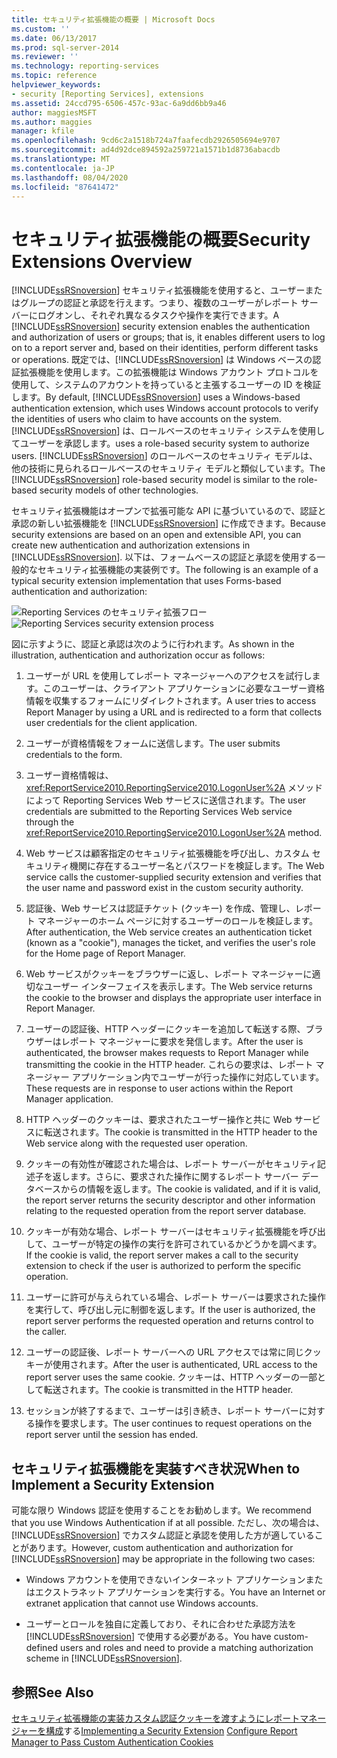 ```yaml
---
title: セキュリティ拡張機能の概要 | Microsoft Docs
ms.custom: ''
ms.date: 06/13/2017
ms.prod: sql-server-2014
ms.reviewer: ''
ms.technology: reporting-services
ms.topic: reference
helpviewer_keywords:
- security [Reporting Services], extensions
ms.assetid: 24ccd795-6506-457c-93ac-6a9dd6bb9a46
author: maggiesMSFT
ms.author: maggies
manager: kfile
ms.openlocfilehash: 9cd6c2a1518b724a7faafecdb2926505694e9707
ms.sourcegitcommit: ad4d92dce894592a259721a1571b1d8736abacdb
ms.translationtype: MT
ms.contentlocale: ja-JP
ms.lasthandoff: 08/04/2020
ms.locfileid: "87641472"
---
```

# <a name="security-extensions-overview"></a><span data-ttu-id="4877d-102">セキュリティ拡張機能の概要</span><span class="sxs-lookup"><span data-stu-id="4877d-102">Security Extensions Overview</span></span>
  <span data-ttu-id="4877d-103">[!INCLUDE[ssRSnoversion](../../../includes/ssrsnoversion-md.md)] セキュリティ拡張機能を使用すると、ユーザーまたはグループの認証と承認を行えます。つまり、複数のユーザーがレポート サーバーにログオンし、それぞれ異なるタスクや操作を実行できます。</span><span class="sxs-lookup"><span data-stu-id="4877d-103">A [!INCLUDE[ssRSnoversion](../../../includes/ssrsnoversion-md.md)] security extension enables the authentication and authorization of users or groups; that is, it enables different users to log on to a report server and, based on their identities, perform different tasks or operations.</span></span> <span data-ttu-id="4877d-104">既定では、[!INCLUDE[ssRSnoversion](../../../includes/ssrsnoversion-md.md)] は Windows ベースの認証拡張機能を使用します。この拡張機能は Windows アカウント プロトコルを使用して、システムのアカウントを持っていると主張するユーザーの ID を検証します。</span><span class="sxs-lookup"><span data-stu-id="4877d-104">By default, [!INCLUDE[ssRSnoversion](../../../includes/ssrsnoversion-md.md)] uses a Windows-based authentication extension, which uses Windows account protocols to verify the identities of users who claim to have accounts on the system.</span></span> [!INCLUDE[ssRSnoversion](../../../includes/ssrsnoversion-md.md)] <span data-ttu-id="4877d-105">は、ロールベースのセキュリティ システムを使用してユーザーを承認します。</span><span class="sxs-lookup"><span data-stu-id="4877d-105">uses a role-based security system to authorize users.</span></span> <span data-ttu-id="4877d-106">[!INCLUDE[ssRSnoversion](../../../includes/ssrsnoversion-md.md)] のロールベースのセキュリティ モデルは、他の技術に見られるロールベースのセキュリティ モデルと類似しています。</span><span class="sxs-lookup"><span data-stu-id="4877d-106">The [!INCLUDE[ssRSnoversion](../../../includes/ssrsnoversion-md.md)] role-based security model is similar to the role-based security models of other technologies.</span></span>

 <span data-ttu-id="4877d-107">セキュリティ拡張機能はオープンで拡張可能な API に基づいているので、認証と承認の新しい拡張機能を [!INCLUDE[ssRSnoversion](../../../includes/ssrsnoversion-md.md)] に作成できます。</span><span class="sxs-lookup"><span data-stu-id="4877d-107">Because security extensions are based on an open and extensible API, you can create new authentication and authorization extensions in [!INCLUDE[ssRSnoversion](../../../includes/ssrsnoversion-md.md)].</span></span> <span data-ttu-id="4877d-108">以下は、フォームベースの認証と承認を使用する一般的なセキュリティ拡張機能の実装例です。</span><span class="sxs-lookup"><span data-stu-id="4877d-108">The following is an example of a typical security extension implementation that uses Forms-based authentication and authorization:</span></span>

 <span data-ttu-id="4877d-109">![Reporting Services のセキュリティ拡張フロー](../../media/rosettasecurityextensionflow.gif "Reporting Services のセキュリティ拡張フロー")</span><span class="sxs-lookup"><span data-stu-id="4877d-109">![Reporting Services security extension process](../../media/rosettasecurityextensionflow.gif "Reporting Services security extension process")</span></span>

 <span data-ttu-id="4877d-110">図に示すように、認証と承認は次のように行われます。</span><span class="sxs-lookup"><span data-stu-id="4877d-110">As shown in the illustration, authentication and authorization occur as follows:</span></span>

1.  <span data-ttu-id="4877d-111">ユーザーが URL を使用してレポート マネージャーへのアクセスを試行します。このユーザーは、クライアント アプリケーションに必要なユーザー資格情報を収集するフォームにリダイレクトされます。</span><span class="sxs-lookup"><span data-stu-id="4877d-111">A user tries to access Report Manager by using a URL and is redirected to a form that collects user credentials for the client application.</span></span>

2.  <span data-ttu-id="4877d-112">ユーザーが資格情報をフォームに送信します。</span><span class="sxs-lookup"><span data-stu-id="4877d-112">The user submits credentials to the form.</span></span>

3.  <span data-ttu-id="4877d-113">ユーザー資格情報は、<xref:ReportService2010.ReportingService2010.LogonUser%2A> メソッドによって Reporting Services Web サービスに送信されます。</span><span class="sxs-lookup"><span data-stu-id="4877d-113">The user credentials are submitted to the Reporting Services Web service through the <xref:ReportService2010.ReportingService2010.LogonUser%2A> method.</span></span>

4.  <span data-ttu-id="4877d-114">Web サービスは顧客指定のセキュリティ拡張機能を呼び出し、カスタム セキュリティ機関に存在するユーザー名とパスワードを検証します。</span><span class="sxs-lookup"><span data-stu-id="4877d-114">The Web service calls the customer-supplied security extension and verifies that the user name and password exist in the custom security authority.</span></span>

5.  <span data-ttu-id="4877d-115">認証後、Web サービスは認証チケット (クッキー) を作成、管理し、レポート マネージャーのホーム ページに対するユーザーのロールを検証します。</span><span class="sxs-lookup"><span data-stu-id="4877d-115">After authentication, the Web service creates an authentication ticket (known as a "cookie"), manages the ticket, and verifies the user's role for the Home page of Report Manager.</span></span>

6.  <span data-ttu-id="4877d-116">Web サービスがクッキーをブラウザーに返し、レポート マネージャーに適切なユーザー インターフェイスを表示します。</span><span class="sxs-lookup"><span data-stu-id="4877d-116">The Web service returns the cookie to the browser and displays the appropriate user interface in Report Manager.</span></span>

7.  <span data-ttu-id="4877d-117">ユーザーの認証後、HTTP ヘッダーにクッキーを追加して転送する際、ブラウザーはレポート マネージャーに要求を発信します。</span><span class="sxs-lookup"><span data-stu-id="4877d-117">After the user is authenticated, the browser makes requests to Report Manager while transmitting the cookie in the HTTP header.</span></span> <span data-ttu-id="4877d-118">これらの要求は、レポート マネージャー アプリケーション内でユーザーが行った操作に対応しています。</span><span class="sxs-lookup"><span data-stu-id="4877d-118">These requests are in response to user actions within the Report Manager application.</span></span>

8.  <span data-ttu-id="4877d-119">HTTP ヘッダーのクッキーは、要求されたユーザー操作と共に Web サービスに転送されます。</span><span class="sxs-lookup"><span data-stu-id="4877d-119">The cookie is transmitted in the HTTP header to the Web service along with the requested user operation.</span></span>

9. <span data-ttu-id="4877d-120">クッキーの有効性が確認された場合は、レポート サーバーがセキュリティ記述子を返します。さらに、要求された操作に関するレポート サーバー データベースからの情報を返します。</span><span class="sxs-lookup"><span data-stu-id="4877d-120">The cookie is validated, and if it is valid, the report server returns the security descriptor and other information relating to the requested operation from the report server database.</span></span>

10. <span data-ttu-id="4877d-121">クッキーが有効な場合、レポート サーバーはセキュリティ拡張機能を呼び出して、ユーザーが特定の操作の実行を許可されているかどうかを調べます。</span><span class="sxs-lookup"><span data-stu-id="4877d-121">If the cookie is valid, the report server makes a call to the security extension to check if the user is authorized to perform the specific operation.</span></span>

11. <span data-ttu-id="4877d-122">ユーザーに許可が与えられている場合、レポート サーバーは要求された操作を実行して、呼び出し元に制御を返します。</span><span class="sxs-lookup"><span data-stu-id="4877d-122">If the user is authorized, the report server performs the requested operation and returns control to the caller.</span></span>

12. <span data-ttu-id="4877d-123">ユーザーの認証後、レポート サーバーへの URL アクセスでは常に同じクッキーが使用されます。</span><span class="sxs-lookup"><span data-stu-id="4877d-123">After the user is authenticated, URL access to the report server uses the same cookie.</span></span> <span data-ttu-id="4877d-124">クッキーは、HTTP ヘッダーの一部として転送されます。</span><span class="sxs-lookup"><span data-stu-id="4877d-124">The cookie is transmitted in the HTTP header.</span></span>

13. <span data-ttu-id="4877d-125">セッションが終了するまで、ユーザーは引き続き、レポート サーバーに対する操作を要求します。</span><span class="sxs-lookup"><span data-stu-id="4877d-125">The user continues to request operations on the report server until the session has ended.</span></span>

## <a name="when-to-implement-a-security-extension"></a><span data-ttu-id="4877d-126">セキュリティ拡張機能を実装すべき状況</span><span class="sxs-lookup"><span data-stu-id="4877d-126">When to Implement a Security Extension</span></span>
 <span data-ttu-id="4877d-127">可能な限り Windows 認証を使用することをお勧めします。</span><span class="sxs-lookup"><span data-stu-id="4877d-127">We recommend that you use Windows Authentication if at all possible.</span></span> <span data-ttu-id="4877d-128">ただし、次の場合は、[!INCLUDE[ssRSnoversion](../../../includes/ssrsnoversion-md.md)] でカスタム認証と承認を使用した方が適していることがあります。</span><span class="sxs-lookup"><span data-stu-id="4877d-128">However, custom authentication and authorization for [!INCLUDE[ssRSnoversion](../../../includes/ssrsnoversion-md.md)] may be appropriate in the following two cases:</span></span>

-   <span data-ttu-id="4877d-129">Windows アカウントを使用できないインターネット アプリケーションまたはエクストラネット アプリケーションを実行する。</span><span class="sxs-lookup"><span data-stu-id="4877d-129">You have an Internet or extranet application that cannot use Windows accounts.</span></span>

-   <span data-ttu-id="4877d-130">ユーザーとロールを独自に定義しており、それに合わせた承認方法を [!INCLUDE[ssRSnoversion](../../../includes/ssrsnoversion-md.md)] で使用する必要がある。</span><span class="sxs-lookup"><span data-stu-id="4877d-130">You have custom-defined users and roles and need to provide a matching authorization scheme in [!INCLUDE[ssRSnoversion](../../../includes/ssrsnoversion-md.md)].</span></span>

## <a name="see-also"></a><span data-ttu-id="4877d-131">参照</span><span class="sxs-lookup"><span data-stu-id="4877d-131">See Also</span></span>
 <span data-ttu-id="4877d-132">[セキュリティ拡張機能の実装](../security-extension/implementing-a-security-extension.md)[カスタム認証クッキーを渡すようにレポートマネージャーを構成](../../security/configure-the-web-portal-to-pass-custom-authentication-cookies.md)する</span><span class="sxs-lookup"><span data-stu-id="4877d-132">[Implementing a Security Extension](../security-extension/implementing-a-security-extension.md) [Configure Report Manager to Pass Custom Authentication Cookies](../../security/configure-the-web-portal-to-pass-custom-authentication-cookies.md)</span></span>



